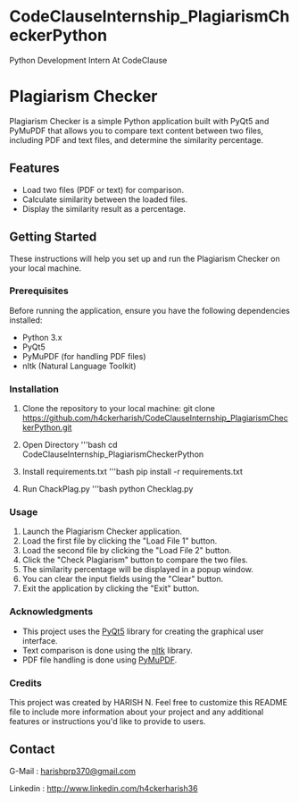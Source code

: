 # CodeClauseInternship_PlagiarismCheckerPython
Python Development Intern At CodeClause

# Plagiarism Checker

Plagiarism Checker is a simple Python application built with PyQt5 and PyMuPDF that allows you to compare text content between two files, including PDF and text files, and determine the similarity percentage.

## Features

- Load two files (PDF or text) for comparison.
- Calculate similarity between the loaded files.
- Display the similarity result as a percentage.

## Getting Started

These instructions will help you set up and run the Plagiarism Checker on your local machine.

### Prerequisites

Before running the application, ensure you have the following dependencies installed:

- Python 3.x
- PyQt5
- PyMuPDF (for handling PDF files)
- nltk (Natural Language Toolkit)


### Installation

1. Clone the repository to your local machine:
  git clone https://github.com/h4ckerharish/CodeClauseInternship_PlagiarismCheckerPython.git
2. Open Directory
   '''bash
   cd CodeClauseInternship_PlagiarismCheckerPython
3. Install requirements.txt
   '''bash
   pip install -r requirements.txt

4. Run ChackPlag.py
  '''bash
  python Checklag.py


### Usage

1. Launch the Plagiarism Checker application.
2. Load the first file by clicking the "Load File 1" button.
3. Load the second file by clicking the "Load File 2" button.
4. Click the "Check Plagiarism" button to compare the two files.
5. The similarity percentage will be displayed in a popup window.
6. You can clear the input fields using the "Clear" button.
7. Exit the application by clicking the "Exit" button.

### Acknowledgments

- This project uses the [PyQt5](https://pypi.org/project/PyQt5/) library for creating the graphical user interface.
- Text comparison is done using the [nltk](https://www.nltk.org/) library.
- PDF file handling is done using [PyMuPDF](https://pypi.org/project/PyMuPDF/).

### Credits

This project was created by HARISH N. Feel free to customize this README file to include more information about your project and any additional features or instructions you'd like to provide to users.

## Contact

G-Mail : harishprp370@gmail.com 

Linkedin : http://www.linkedin.com/h4ckerharish36


